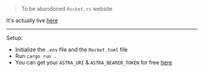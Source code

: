 > To be abandoned `Rocket.rs` website

It's actually live [here](https://alpha-sneu.xyz/)

---

Setup:

- Initialize the `.env` file and the `Rocket.toml` file
- Run `cargo run .`
- You can get your `ASTRA_URI` & `ASTRA_BEARER_TOKEN` for free [here](https://astra.datastax.com/)
